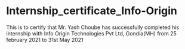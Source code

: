 # Internship_certificate_Info-Origin
This is to certify that Mr. Yash Choube has successfully completed his internship with Info Origin 
Technologies Pvt Ltd, Gondia(MH) from 25 february 2021 to 31st May 2021
